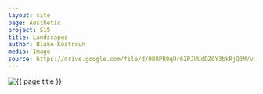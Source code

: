 ```yaml
---
layout: cite
page: Aesthetic
project: S15
title: Landscapes
author: Blake Kostroun
media: Image
source: https://drive.google.com/file/d/0B8PB0qUr6ZPJUUdDZ0Y3bkRjQ3M/view?usp=sharing
---
```

![{{ page.title }}](/projects/S15/aesthetic/landscapes.jpg)
